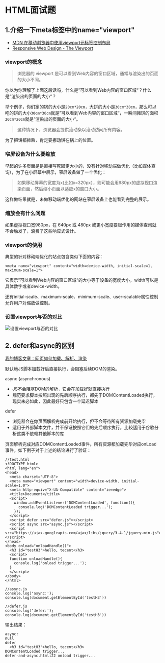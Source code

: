 # HTML面试题


## 1.介绍一下meta标签中的name="viewport"

- [MDN 在移动浏览器中使用viewport元标签控制布局](https://developer.mozilla.org/zh-CN/docs/Mobile/Viewport_meta_tag)
- [Responsive Web Design - The Viewport](https://www.w3schools.com/css/css_rwd_viewport.asp)

### viewport的概念

> 浏览器的 viewport 是可以看到Web内容的窗口区域，通常与渲染出的页面的大小不同。

你以为你理解了上面这段话吗，什么是”可以看到Web内容的窗口区域“？什么是”渲染出的页面的大小“？

举个例子，你们家的锅的大小是`20cm*20cm`，大饼的大小是`30cm*30cm`，那么可以吃的饼的大小`30cm*30cm`就是”可以看到Web内容的窗口区域“，一瞬间摊饼的面积`20cm*20cm`就是”渲染出的页面的大小“。

> 这种情况下，浏览器会提供滚动条以滚动访问所有内容。

为了把饼都摊熟，肯定要挪动饼在锅上的位置。


### 窄屏设备为什么要缩放

早起的许多页面是是直接写死固定大小的，没有针对移动端做优化（比如媒体查询），为了在小屏幕中展示，窄屏设备做了一个优化：

> 如果移动屏幕的宽度为x(比如x=320px），则可能会用980px的虚拟视口渲染页面，然后缩小页面以适应x的窗口大小。

这样做结果就是，未做移动端优化的网站在窄屏设备上也能看到完整的展示。

### 缩放会有什么问题

如果虚拟视口宽980px，在 640px 或 480px 或更小宽度要起作用的媒体查询就不会触发了，浪费了这些响应式设计。

### viewport的使用

典型的针对移动端优化的站点包含类似下面的内容：

```
<meta name="viewport" content="width=device-width, initial-scale=1, maximum-scale=1">
```

它表示”可以看到Web内容的窗口区域“的大小等于设备的宽度大小，width可以是具体数字或者device-width。

还有initial-scale、maximum-scale、minimum-scale、user-scalable属性控制允许用户对缩放做控制。

### 设置viewport与否的对比


![设置viewport与否的对比](https://blog-1258030304.cos.ap-guangzhou.myqcloud.com/blogs/html/viewport-compare.png)

## 2. defer和async的区别


[我的博客文章：网页如何加载、解析、渲染](http://tech.tangyefei.cn/html/%E7%BD%91%E9%A1%B5%E5%A6%82%E4%BD%95%E5%8A%A0%E8%BD%BD%E3%80%81%E8%A7%A3%E6%9E%90%E3%80%81%E6%B8%B2%E6%9F%93.html)

默认地JS脚本加载好后直接执行，会阻塞后续DOM的渲染。

async (asynchronous)

- JS不会阻塞DOM的解析，它会在加载好就直接执行
- 规范要求脚本按照出现的先后顺序执行，都先于DOMContentLoaded执行，现实未必如此，因此最好只包含一个延迟脚本

defer

- 浏览器会在你页面解析完成前开始执行，但不会等待所有资源加载完毕
- 适用于外部脚本文件，并不保证按照它们的先后顺序执行，比较适用于谷歌分析这类不依赖其他脚本的库

页面解析完成对应DOMContentLoaded事件，所有资源都加载完毕对应onLoad事件。如下例子对于上述的结论进行了验证：


```
//test.html
<!DOCTYPE html>
<html lang="en">
<head>
  <meta charset="UTF-8">
  <meta name="viewport" content="width=device-width, initial-scale=1.0">
  <meta http-equiv="X-UA-Compatible" content="ie=edge">
  <title>Document</title>
  <script>
    window.addEventListener('DOMContentLoaded', function(){
      console.log('DOMContentLoaded trigger...');
    });
  </script>
  <script defer src="defer.js"></script>
  <script async src="async.js"></script>
  <script src="https://ajax.googleapis.com/ajax/libs/jquery/3.4.1/jquery.min.js"></script>
</head>
<body onload="onloadHandle()">
  <h3 id="testH3">hello, tecent</h3>
  <script>
  function onloadHandle(){
    console.log('onload trigger...');
  }
  </script>
</body>
</html>
```

```
//async.js
console.log('async:');
console.log(document.getElementById('testH3'))
```

```
//defer.js
console.log('defer:');
console.log(document.getElementById('testH3'))
```

输出结果：

```
async:
null
defer
  <h3 id="testH3">hello, tecent</h3>
DOMContentLoaded trigger...
defer-and-async.html:22 onload trigger...  
```





